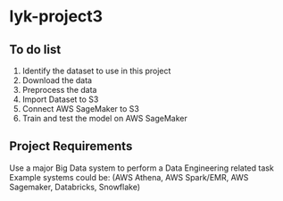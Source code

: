 # lyk-project3

## To do list
1. Identify the dataset to use in this project
2. Download the data
3. Preprocess the data
4. Import Dataset to S3
5. Connect AWS SageMaker to S3
6. Train and test the model on AWS SageMaker


## Project Requirements
Use a major Big Data system to perform a Data Engineering related task
Example systems could be: (AWS Athena, AWS Spark/EMR, AWS Sagemaker, Databricks, Snowflake)
